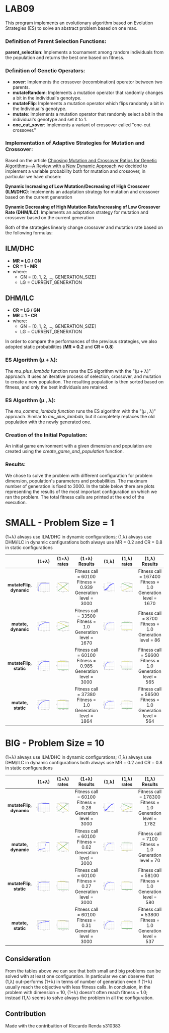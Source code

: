 # LAB09

This program implements an evolutionary algorithm based on Evolution Strategies (ES) to solve an abstract problem based on one max.

### Definition of Parent Selection Functions:

**parent_selection**: Implements a tournament among random individuals from the population and returns the best one based on fitness.

### Definition of Genetic Operators:

- **xover**: Implements the crossover (recombination) operator between two parents.
- **mutateRandom**: Implements a mutation operator that randomly changes a bit in the individual's genotype.
- **mutateFlip**: Implements a mutation operator which flips randomly a bit in the Individual's genotype.
- **mutate**: Implements a mutation operator that randomly select a bit in the individual's genotype and set it to 1.
- **one_cut_xover**: Implements a variant of crossover called "one-cut crossover."


### Implementation of Adaptive Strategies for Mutation and Crossover:

Based on the article [Choosing Mutation and Crossover Ratios for Genetic Algorithms—A Review with a New Dynamic Approach](https://www.mdpi.com/2078-2489/10/12/390) we decided to implement a variable probability both for mutation and crossover, in particular we have chosen:

**Dynamic Increasing of Low Mutation/Decreasing of High Crossover (ILM/DHC)**: Implements an adaptation strategy for mutation and crossover based on the current generation

**Dynamic Decreasing of High Mutation Rate/Increasing of Low Crossover Rate (DHM/ILC)**: Implements an adaptation strategy for mutation and crossover based on the current generation

Both of the strategies linearly change crossover and mutation rate based on the following formulas:

## ILM/DHC
- **MR = LG / GN** 
- **CR = 1 - MR**
- where:
    - GN = [0, 1, 2, ..., GENERATION_SIZE]
    - LG = CURRENT_GENERATION

## DHM/ILC

- **CR = LG / GN** 
- **MR = 1 - CR**
- where:
    - GN = [0, 1, 2, ..., GENERATION_SIZE]
    - LG = CURRENT_GENERATION

In order to compare the performances of the previous strategies, we also adopted static probabilities (**MR = 0.2** and **CR = 0.8**)

### ES Algorithm (μ + λ):

The _mu_plus_lambda_ function runs the ES algorithm with the "(μ + λ)" approach. It uses an iterative process of selection, crossover, and mutation to create a new population. The resulting population is then sorted based on fitness, and only the best individuals are retained.


### ES Algorithm (μ , λ):

The _mu_comma_lambda function_ runs the ES algorithm with the "(μ , λ)" approach. Similar to _mu_plus_lambda_, but it completely replaces the old population with the newly generated one.


### Creation of the Initial Population:

An initial game environment with a given dimension and population are created using the _create_game_and_population_ function.


### Results:

We chose to solve the problem with different configuration for problem dimension, population's parameters and probabilities. The maximum number of generation is fixed to 3000.
In the table below there are plots representing the results of the most important configuration on which we ran the problem.
The total fitness calls are printed at the end of the execution.

# SMALL - Problem Size = 1

(1+λ) always use ILM/DHC in dynamic configurations;
(1,λ) always use DHM/ILC in dynamic configurations
both always use MR = 0.2 and CR = 0.8 in static configurations

|   |  (1+λ) | (1+λ) rates |(1+λ) Results| (1,λ) | (1,λ) rates  |(1,λ) Results |
:-------------------------:|:-------------------------: |:-------------------------:|:-------------------------:|:-------------------------:|:-------------------------:|:-------------------------:|
| **mutateFlip, dynamic** | ![](https://github.com/AndreaSillano/Computational_Intelligence/blob/main/Labs/Lab09/images/VARIABLE_RATES_MUTATION_FLIP_PLUS_ILM.png) | ![](https://github.com/AndreaSillano/Computational_Intelligence/blob/main/Labs/Lab09/images/VARIABLE_RATES_MUTATION_FLIP_PLUS_ILM_RATES.png)|Fitness call = 60100 <br/> Fitness = 0.939 <br/> Generation level = 3000 | ![](https://github.com/AndreaSillano/Computational_Intelligence/blob/main/Labs/Lab09/images/VARIABLE_RATES_MUTATION_FLIP_COMMA_DHM.png)|![](https://github.com/AndreaSillano/Computational_Intelligence/blob/main/Labs/Lab09/images/VARIABLE_RATES_MUTATION_FLIP_COMMA_DHM_RATES.png) | Fitness call = 167400 <br/> Fitness = 1.0 <br/> Generation level = 1670|
| **mutate, dynamic**|  ![](https://github.com/AndreaSillano/Computational_Intelligence/blob/main/Labs/Lab09/images/VARIABLE_RATES_MUTATION_1_PLUS_ILM.png)|![](https://github.com/AndreaSillano/Computational_Intelligence/blob/main/Labs/Lab09/images/VARIABLE_RATES_MUTATION_1_PLUS_ILM_RATES.png) | Fitness call = 33500 <br/> Fitness = 1.0 <br/> Generation level = 1670|![](https://github.com/AndreaSillano/Computational_Intelligence/blob/main/Labs/Lab09/images/VARIABLE_RATES_MUTATION_1_COMMA_DHM.png) |![](https://github.com/AndreaSillano/Computational_Intelligence/blob/main/Labs/Lab09/images/VARIABLE_RATES_MUTATION_1_COMMA_DHM_RATES.png) |Fitness call = 8700 <br/> Fitness = 1.0 <br/> Generation level = 86 |
| **mutateFlip, static**|![](https://github.com/AndreaSillano/Computational_Intelligence/blob/main/Labs/Lab09/images/STATIC_RATES_MUTATION_FLIP_PLUS_ILM.png)  |![](https://github.com/AndreaSillano/Computational_Intelligence/blob/main/Labs/Lab09/images/STATIC_RATES_MUTATION_FLIP_PLUS_ILM_RATES.png) | Fitness call = 60100 <br/> Fitness = 0.985 <br/> Generation level = 3000|![](https://github.com/AndreaSillano/Computational_Intelligence/blob/main/Labs/Lab09/images/STATIC_RATES_MUTATION_FLIP_COMMA_DHM.png) |![](https://github.com/AndreaSillano/Computational_Intelligence/blob/main/Labs/Lab09/images/STATIC_RATES_MUTATION_FLIP_COMMA_DHM_RATES.png) | Fitness call = 56600 <br/> Fitness = 1.0 <br/> Generation level = 565|
| **mutate, static**|  ![](https://github.com/AndreaSillano/Computational_Intelligence/blob/main/Labs/Lab09/images/STATIC_RATES_MUTATION_1_PLUS_ILM.png)|![](https://github.com/AndreaSillano/Computational_Intelligence/blob/main/Labs/Lab09/images/STATIC_RATES_MUTATION_1_PLUS_ILM_RATES.png) |Fitness call = 37380 <br/> Fitness = 1.0 <br/> Generation level = 1864 |![](https://github.com/AndreaSillano/Computational_Intelligence/blob/main/Labs/Lab09/images/STATIC_RATES_MUTATION_1_COMMA_DHM.png) |![](https://github.com/AndreaSillano/Computational_Intelligence/blob/main/Labs/Lab09/images/STATIC_RATES_MUTATION_1_COMMA_DHM_RATES.png) |Fitness call = 56500 <br/> Fitness = 1.0 <br/> Generation level = 564 |

# BIG - Problem Size = 10

(1+λ) always use ILM/DHC in dynamic configurations;
(1,λ) always use DHM/ILC in dynamic configurations
both always use MR = 0.2 and CR = 0.8 in static configurations

|   |  (1+λ) | (1+λ) rates |(1+λ) Results| (1,λ) | (1,λ) rates  |(1,λ) Results |
:-------------------------:|:-------------------------: |:-------------------------:|:-------------------------:|:-------------------------:|:-------------------------:|:-------------------------:|
| **mutateFlip, dynamic** | ![](https://github.com/AndreaSillano/Computational_Intelligence/blob/main/Labs/Lab09/images/BIG_VARIABLE_RATES_MUTATION_FLIP_PLUS_ILM.png)|![](https://github.com/AndreaSillano/Computational_Intelligence/blob/main/Labs/Lab09/images/BIG_VARIABLE_RATES_MUTATION_FLIP_PLUS_ILM_RATES.png) |Fitness call = 60100 <br/> Fitness = 0.28 <br/> Generation level = 3000 |![](https://github.com/AndreaSillano/Computational_Intelligence/blob/main/Labs/Lab09/images/BIG_VARIABLE_RATES_MUTATION_FLIP_COMMA_DHM.png) |![](https://github.com/AndreaSillano/Computational_Intelligence/blob/main/Labs/Lab09/images/BIG_VARIABLE_RATES_MUTATION_FLIP_COMMA_DHM_RATES.png) | Fitness call = 178300 <br/> Fitness = 1.0 <br/> Generation level = 1782|
| **mutate, dynamic**|  ![](https://github.com/AndreaSillano/Computational_Intelligence/blob/main/Labs/Lab09/images/BIG_VARIABLE_RATES_MUTATION_1_PLUS_ILM.png)| ![](https://github.com/AndreaSillano/Computational_Intelligence/blob/main/Labs/Lab09/images/BIG_VARIABLE_RATES_MUTATION_1_PLUS_ILM_RATES.png)| Fitness call = 60100 <br/> Fitness = 0.62 <br/> Generation level = 3000|![](https://github.com/AndreaSillano/Computational_Intelligence/blob/main/Labs/Lab09/images/BIG_VARIABLE_RATES_MUTATION_1_COMMA_DHM.png) |![](https://github.com/AndreaSillano/Computational_Intelligence/blob/main/Labs/Lab09/images/BIG_VARIABLE_RATES_MUTATION_1_COMMA_DHM_RATES.png) |Fitness call = 7100 <br/> Fitness = 1.0 <br/> Generation level = 70 |
| **mutateFlip, static**|![](https://github.com/AndreaSillano/Computational_Intelligence/blob/main/Labs/Lab09/images/BIG_STATIC_RATES_MUTATION_FLIP_PLUS_ILM.png)|![](https://github.com/AndreaSillano/Computational_Intelligence/blob/main/Labs/Lab09/images/BIG_STATIC_RATES_MUTATION_FLIP_PLUS_ILM_RATES.png)  | Fitness call = 60100 <br/> Fitness = 0.27 <br/> Generation level = 3000|![](https://github.com/AndreaSillano/Computational_Intelligence/blob/main/Labs/Lab09/images/BIG_STATIC_RATES_MUTATION_FLIP_COMMA_DHM.png) |![](https://github.com/AndreaSillano/Computational_Intelligence/blob/main/Labs/Lab09/images/BIG_STATIC_RATES_MUTATION_FLIP_COMMA_DHM_RATES.png) | Fitness call = 58100 <br/> Fitness = 1.0 <br/> Generation level = 580|
| **mutate, static**|  ![](https://github.com/AndreaSillano/Computational_Intelligence/blob/main/Labs/Lab09/images/BIG_%20STATIC_RATES_MUTATION_1_PLUS_ILM.png)|![](https://github.com/AndreaSillano/Computational_Intelligence/blob/main/Labs/Lab09/images/BIG_%20STATIC_RATES_MUTATION_1_PLUS_ILM_RATES.png) |Fitness call = 60100 <br/> Fitness = 0.31 <br/> Generation level = 3000 |![](https://github.com/AndreaSillano/Computational_Intelligence/blob/main/Labs/Lab09/images/BIG_%20STATIC_RATES_MUTATION_1_COMMA_DHM.png) |![](https://github.com/AndreaSillano/Computational_Intelligence/blob/main/Labs/Lab09/images/BIG_%20STATIC_RATES_MUTATION_1_COMMA_DHM_RATES.png) |Fitness call = 53800 <br/> Fitness = 1.0 <br/> Generation level = 537 |

## Consideration

From the tables above we can see that both small and big problems can be solved with at least one configuration.
In particular we can observe that (1,λ) out-performs (1+λ) in terms of number of generation even if (1+λ) usually reach the objective with less fitness calls. 
In conclusion, in the problem with dimension = 10, (1+λ) doesn't often reach fitness = 1.0; instead (1,λ) seems to solve always the problem in all the configuration.

## Contribution
Made with the contribuition of Riccardo Renda s310383



